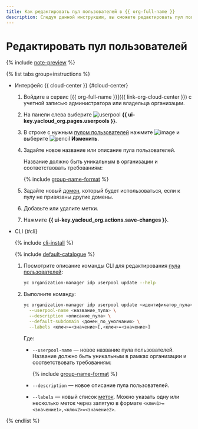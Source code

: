 ```yaml
---
title: Как редактировать пул пользователей в {{ org-full-name }}
description: Следуя данной инструкции, вы сможете редактировать пул пользователей в {{ org-name }}.
---
```


# Редактировать пул пользователей


{% include [note-preview](../../../_includes/note-preview.md) %}

{% list tabs group=instructions %}

- Интерфейс {{ cloud-center }} {#cloud-center}

  1. Войдите в сервис [{{ org-full-name }}]({{ link-org-cloud-center }}) с учетной записью администратора или владельца организации.
  1. На панели слева выберите ![userpool](../../../_assets/organization/userpool.svg) **{{ ui-key.yacloud_org.pages.userpools }}**.  
  1. В строке с нужным [пулом пользователей](../../../organization/concepts/user-pools.md) нажмите ![image](../../../_assets/console-icons/ellipsis.svg) и выберите ![pencil](../../../_assets/console-icons/pencil.svg) **Изменить**.
  1. Задайте новое название или описание пула пользователей.

      Название должно быть уникальным в организации и соответствовать требованиям:

      {% include [group-name-format](../../../_includes/organization/group-name-format.md) %}

  1. Задайте новый [домен](../../concepts/domains.md), который будет использоваться, если к пулу не привязаны другие домены.
  1. Добавьте или удалите метки.
  1. Нажмите **{{ ui-key.yacloud_org.actions.save-changes }}**.

- CLI {#cli}

  {% include [cli-install](../../../_includes/cli-install.md) %}

  {% include [default-catalogue](../../../_includes/default-catalogue.md) %}

  1. Посмотрите описание команды CLI для редактирования [пула пользователей](../../concepts/user-pools.md):

     ```bash
     yc organization-manager idp userpool update --help
     ```

  1. Выполните команду:

     ```bash
     yc organization-manager idp userpool update <идентификатор_пула> \
       --userpool-name <название_пула> \
       --description <описание_пула> \
       --default-subdomain <домен_по_умолчанию> \
       --labels <ключ>=<значение>[,<ключ>=<значение>]
     ```

     Где:
     
     * `--userpool-name` — новое название пула пользователей. Название должно быть уникальным в рамках организации и соответствовать требованиям:

       {% include [group-name-format](../../../_includes/organization/group-name-format.md) %}

     * `--description` — новое описание пула пользователей.
     * `--labels` — новый список [меток](../../../resource-manager/concepts/labels.md). Можно указать одну или несколько меток через запятую в формате `<ключ1>=<значение1>,<ключ2>=<значение2>`.

{% endlist %}